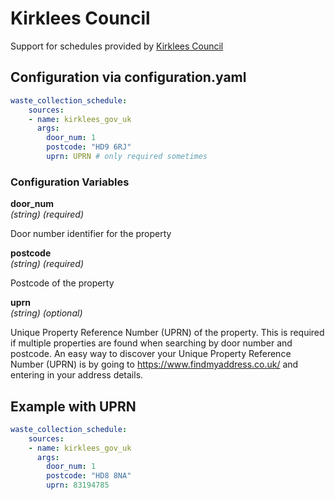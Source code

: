 # Kirklees Council

Support for schedules provided by [Kirklees Council](https://www.kirklees.gov.uk)

## Configuration via configuration.yaml

```yaml
waste_collection_schedule:
    sources:
    - name: kirklees_gov_uk
      args:
        door_num: 1
        postcode: "HD9 6RJ"
        uprn: UPRN # only required sometimes
```

### Configuration Variables

**door_num**  
*(string) (required)*

Door number identifier for the property

**postcode**  
*(string) (required)*

Postcode of the property

**uprn**  
*(string) (optional)*

Unique Property Reference Number (UPRN) of the property. This is required if multiple properties are found when searching by door number and postcode. An easy way to discover your Unique Property Reference Number (UPRN) is by going to <https://www.findmyaddress.co.uk/> and entering in your address details.

## Example with UPRN

```yaml
waste_collection_schedule:
    sources:
    - name: kirklees_gov_uk
      args:
        door_num: 1
        postcode: "HD8 8NA"
        uprn: 83194785
```
